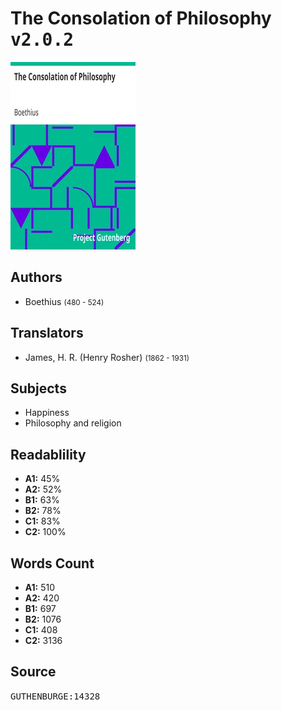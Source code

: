 # The Consolation of Philosophy <kbd>v2.0.2</kbd>

![](./cover.medium.jpg "")

## Authors


 - Boethius <small>(480 - 524)</small>

## Translators


 - James, H. R. (Henry Rosher) <small>(1862 - 1931)</small>

## Subjects


 - Happiness
 - Philosophy and religion

## Readablility


 - **A1:** 45%
 - **A2:** 52%
 - **B1:** 63%
 - **B2:** 78%
 - **C1:** 83%
 - **C2:** 100%

## Words Count


 - **A1:** 510
 - **A2:** 420
 - **B1:** 697
 - **B2:** 1076
 - **C1:** 408
 - **C2:** 3136

## Source


<kbd>GUTHENBURGE:14328</kbd>
